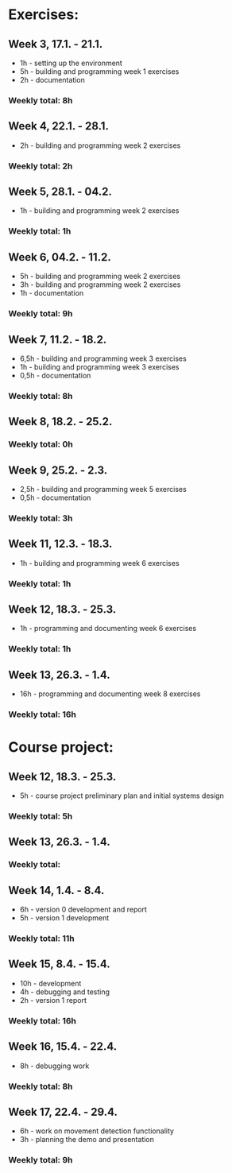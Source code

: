 # Exercises:
## Week 3, 17.1. - 21.1.
* 1h - setting up the environment
* 5h - building and programming week 1 exercises
* 2h - documentation
### Weekly total: 8h

## Week 4, 22.1. - 28.1.
* 2h - building and programming week 2 exercises
### Weekly total: 2h

## Week 5, 28.1. - 04.2.
* 1h - building and programming week 2 exercises
### Weekly total: 1h

## Week 6, 04.2. - 11.2.
* 5h - building and programming week 2 exercises
* 3h - building and programming week 2 exercises
* 1h - documentation
### Weekly total: 9h

## Week 7, 11.2. - 18.2.
* 6,5h - building and programming week 3 exercises
* 1h - building and programming week 3 exercises
* 0,5h - documentation
### Weekly total: 8h

## Week 8, 18.2. - 25.2.
### Weekly total: 0h

## Week 9, 25.2. - 2.3.
* 2,5h - building and programming week 5 exercises
* 0,5h - documentation
### Weekly total: 3h

## Week 11, 12.3. - 18.3.
* 1h - building and programming week 6 exercises
### Weekly total: 1h

## Week 12, 18.3. - 25.3.
* 1h - programming and documenting week 6 exercises 
### Weekly total: 1h

## Week 13, 26.3. - 1.4.
* 16h - programming and documenting week 8 exercises 
### Weekly total: 16h

# Course project:
## Week 12, 18.3. - 25.3.
* 5h - course project preliminary plan and initial systems design 
### Weekly total: 5h

## Week 13, 26.3. - 1.4.

### Weekly total:

## Week 14, 1.4. - 8.4.
* 6h - version 0 development and report
* 5h - version 1 development
### Weekly total: 11h

## Week 15, 8.4. - 15.4.
* 10h - development
* 4h - debugging and testing
* 2h - version 1 report
### Weekly total: 16h

## Week 16, 15.4. - 22.4.
* 8h - debugging work
### Weekly total: 8h

## Week 17, 22.4. - 29.4.
* 6h - work on movement detection functionality
* 3h - planning the demo and presentation
### Weekly total: 9h
